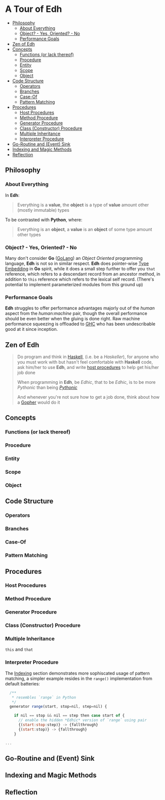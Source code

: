 # A Tour of Edh

- [Philosophy](#philosophy)
  - [About Everything](#about-everything)
  - [Object? - Yes, Oriented? - No](#object---yes-oriented---no)
  - [Performance Goals](#performance-goals)
- [Zen of Edh](#zen-of-edh)
- [Concepts](#concepts)
  - [Functions (or lack thereof)](#functions-or-lack-thereof)
  - [Procedure](#procedure)
  - [Entity](#entity)
  - [Scope](#scope)
  - [Object](#object)
- [Code Structure](#code-structure)
  - [Operators](#operators)
  - [Branches](#branches)
  - [Case-Of](#case-of)
  - [Pattern Matching](#pattern-matching)
- [Procedures](#procedures)
  - [Host Procedures](#host-procedures)
  - [Method Procedure](#method-procedure)
  - [Generator Procedure](#generator-procedure)
  - [Class (Constructor) Procedure](#class-constructor-procedure)
  - [Multiple Inheritance](#multiple-inheritance)
  - [Interpreter Procedure](#interpreter-procedure)
- [Go-Routine and (Event) Sink](#go-routine-and-event-sink)
- [Indexing and Magic Methods](#indexing-and-magic-methods)
- [Reflection](#reflection)

## Philosophy

### About Everything

In **Edh**:

> Everything is a **value**,
> the **object** is a type of **value** amount other (mostly immutable)
> types

To be contrasted with **Python**, where:

> Everything is an **object**,
> a **value** is an **object** of some type amount other types

### Object? - Yes, Oriented? - No

Many don't consider **Go** ([GoLang](https://golang.org)) an
_Object Oriented_ programming language, **Edh** is not so in similar
respect. **Edh** does pointer-wise
[Type Embedding](https://go101.org/article/type-embedding.html)
in **Go** spirit, while it does a small step further to offer you
`that` reference, which refers to a descendant record from an ancestor
method, in addition to `this` reference which refers to the lexical
self record. (There's potential to implement parameterized modules
from this ground up)

### Performance Goals

**Edh** struggles to offer performance advantages majorly out of the
_human_ aspect from the _human:machine_ pair, though the overall
performance should be even better when the gluing is done right.
Raw machine performance squeezing is offloaded to
[GHC](https://wiki.haskell.org/GHC) who has been undescribable good
at it since inception.

## Zen of Edh

> Do program and think in [Haskell](https://www.haskell.org), (i.e. be
> a _Haskeller_), for anyone who you must work with but hasn't feel
> comfortable with **Haskell** code, ask him/her to use **Edh**, and
> write [host procedures](#host-procedures) to help get his/her
> job done
>
> When programming in **Edh**, be _Edhic_, that to be _Edhic_, is
> to be more _Pythonic_ than being
> [_Pythonic_](https://www.python.org/dev/peps/pep-0020)
>
> And whenever you're not sure how to get a job done, think
> about how a [Gopher](https://blog.golang.org/gopher) would do it

## Concepts

### Functions (or lack thereof)

### Procedure

### Entity

### Scope

### Object

## Code Structure

### Operators

### Branches

### Case-Of

### Pattern Matching

## Procedures

### Host Procedures

### Method Procedure

### Generator Procedure

### Class (Constructor) Procedure

### Multiple Inheritance

`this` and `that`

### Interpreter Procedure

The [Indexing](#indexing-and-magic-methods) section demonstrates
more sophiscated usage of pattern matching, a simpler example
resides in the `range()` implementation from default batteries:

```javascript
  /**
   * resembles `range` in Python
   */
  generator range(start, stop=nil, step=nil) {

    if nil == stop && nil == step then case start of {
      // enable the hidden *Edhic* version of `range` using pair
      {(start:stop:step)} -> {fallthrough}
      {(start:stop)} -> {fallthrough}
    }

...
```

## Go-Routine and (Event) Sink

## Indexing and Magic Methods

## Reflection
